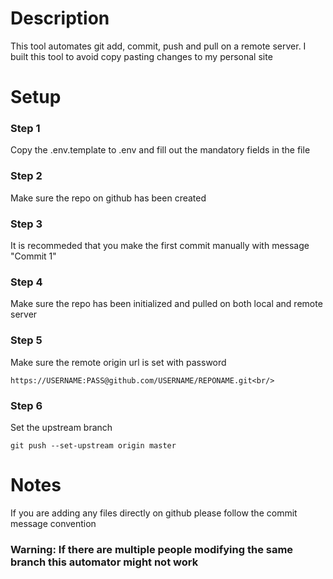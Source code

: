 # Description
This tool automates git add, commit, push and pull on a remote server. I built this tool to avoid copy pasting changes to my personal site
# Setup
### Step 1
Copy the .env.template to .env and fill out the mandatory fields in the file
### Step 2
Make sure the repo on github has been created
### Step 3
It is recommeded that you make the first commit manually with message "Commit 1"
### Step 4
Make sure the repo has been initialized and pulled on both local and remote server
### Step 5
Make sure the remote origin url is set with password
```
https://USERNAME:PASS@github.com/USERNAME/REPONAME.git<br/>
```
### Step 6
Set the upstream branch
```
git push --set-upstream origin master
```
# Notes
If you are adding any files directly on github please follow the commit message convention
### Warning: If there are multiple people modifying the same branch this automator might not work

